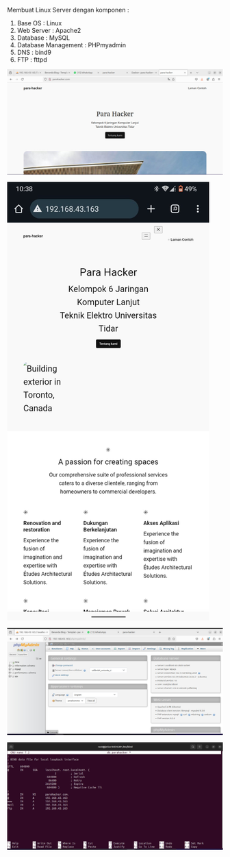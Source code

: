 Membuat Linux Server dengan komponen :
1. Base OS    : Linux
2. Web Server : Apache2
3. Database   : MySQL
4. Database Management : PHPmyadmin
5. DNS : bind9
6. FTP : fttpd

![desktop](images/desktop.jpeg)

![mobile](images/mobile.jpeg)

![phpmyadmin](images/phpmyadmin.jpeg)

![dns](images/dns.jpeg)
